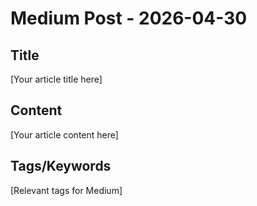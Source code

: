 # Medium Post - 2026-04-30

## Title
[Your article title here]

## Content
[Your article content here]

## Tags/Keywords
[Relevant tags for Medium]

